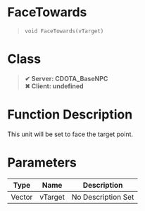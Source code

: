 # FaceTowards
> `void FaceTowards(vTarget)`
# Class
> __✔ Server: CDOTA_BaseNPC__  
> __✖ Client: undefined__  
# Function Description
This unit will be set to face the target point.
# Parameters
Type|Name|Description
--|--|--
Vector|vTarget|No Description Set
